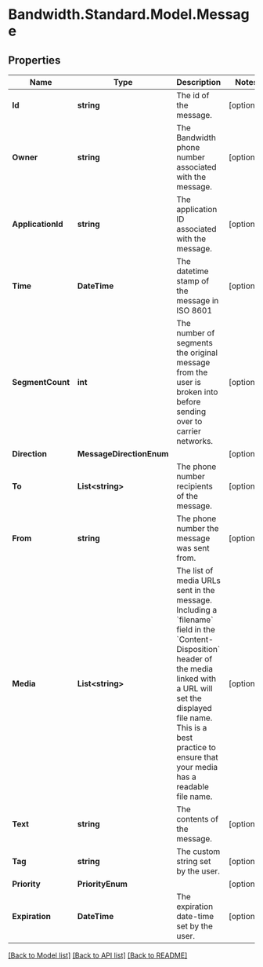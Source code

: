 
# Bandwidth.Standard.Model.Message

## Properties

Name | Type | Description | Notes
------------ | ------------- | ------------- | -------------
**Id** | **string** | The id of the message. | [optional] 
**Owner** | **string** | The Bandwidth phone number associated with the message. | [optional] 
**ApplicationId** | **string** | The application ID associated with the message. | [optional] 
**Time** | **DateTime** | The datetime stamp of the message in ISO 8601 | [optional] 
**SegmentCount** | **int** | The number of segments the original message from the user is broken into before sending over to carrier networks. | [optional] 
**Direction** | **MessageDirectionEnum** |  | [optional] 
**To** | **List&lt;string&gt;** | The phone number recipients of the message. | [optional] 
**From** | **string** | The phone number the message was sent from. | [optional] 
**Media** | **List&lt;string&gt;** | The list of media URLs sent in the message. Including a &#x60;filename&#x60; field in the &#x60;Content-Disposition&#x60; header of the media linked with a URL will set the displayed file name. This is a best practice to ensure that your media has a readable file name. | [optional] 
**Text** | **string** | The contents of the message. | [optional] 
**Tag** | **string** | The custom string set by the user. | [optional] 
**Priority** | **PriorityEnum** |  | [optional] 
**Expiration** | **DateTime** | The expiration date-time set by the user. | [optional] 

[[Back to Model list]](../README.md#documentation-for-models)
[[Back to API list]](../README.md#documentation-for-api-endpoints)
[[Back to README]](../README.md)

